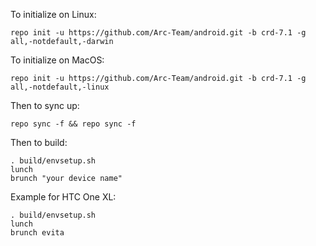To initialize on Linux:
```shell
repo init -u https://github.com/Arc-Team/android.git -b crd-7.1 -g all,-notdefault,-darwin
```
To initialize on MacOS:
```shell
repo init -u https://github.com/Arc-Team/android.git -b crd-7.1 -g all,-notdefault,-linux
```
Then to sync up:
```shell
repo sync -f && repo sync -f
```
Then to build:
```shell
. build/envsetup.sh
lunch
brunch "your device name"
```
Example for HTC One XL:
```shell
. build/envsetup.sh
lunch
brunch evita
```
